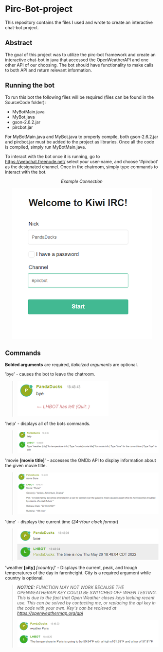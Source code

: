 # Pirc-Bot-project

This repository contains the files I used and wrote to create an interactive chat-bot project. 

## Abstract

The goal of this project was to utilize the pirc-bot framework and create an interactive chat-bot in java that accessed the OpenWeatherAPI and one other API of our choosing. The bot should have functionality to make calls to both API and return relevant information.

## Running the bot

To run this bot the following files will be required (files can be found in the SourceCode folder):
- MyBotMain.java
- MyBot.java
- gson-2.6.2.jar
- pircbot.jar

For MyBotMain.java and MyBot.java to properly compile, both gson-2.6.2.jar and pircbot.jar must be added to the project as libraries. Once all the code is compiled, simply run MyBotMain.java.

To interact with the bot once it is running, go to https://webchat.freenode.net/ select your user-name, and choose '#pircbot' as the designated channel. Once in the chatroom, simply type commands to interact with the bot.

<p align="center">
  <i>Example Connection</i>
</p>
<p align="center">
  <img src="/assets/chatroom-connection.png" alt="Screenshot of a sample connection to chatroom" title="Sample connection to chatroom" />
</p>

## Commands

**Bolded arguments** are required, *italicized arguments* are optional.

'bye' - causes the bot to leave the chatroom.
>![Example of 'bye' command](/assets/bye-example.png)

'help' - displays all of the bots commands.
>![Example of 'help' command](/assets/help-example.png)

'movie **[movie title]**' - accesses the OMDb API to display information about the given movie title.
>![Example of 'movie' command](/assets/movie-example.png)

'time' - displays the current time (*24-Hour clock format*)
>![Example of 'time' command](/assets/time-example.png)

'weather **[city]** *[country]*' - Displays the current, peak, and trough temperatures of the day in farenheight. City is a required argument while country is optional.
>***NOTICE:** FUNCTION MAY NOT WORK BECAUSE THE OPENWEATHERAPI KEY COULD BE SWITCHED OFF WHEN TESTING. This is due to the fact that Open Weather closes keys lacking recent use. This can be solved by contacting me, or replacing the api key in the code with your own. Key's can be recieved at https://openweathermap.org/api*
>
>![Example of 'weather' command](/assets/weather-example.png)
